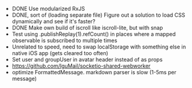 - DONE Use modularized RxJS
- DONE, sort of (loading separate file) Figure out a solution to load CSS dynamically and see if it's faster?
- DONE Make own build of iscroll like iscroll-lite, but with snap
- Test using .publishReplay(1).refCount() in places where a mapped observable is subscribed to multiple times
- Unrelated to speed, need to swap localStorage with something else in native iOS app (gets cleared too often)
- Set user and groupUser in avatar header instead of as props
- https://github.com/IguMail/socketio-shared-webworker
- optimize FormattedMessage. markdown parser is slow (1-5ms per message)
